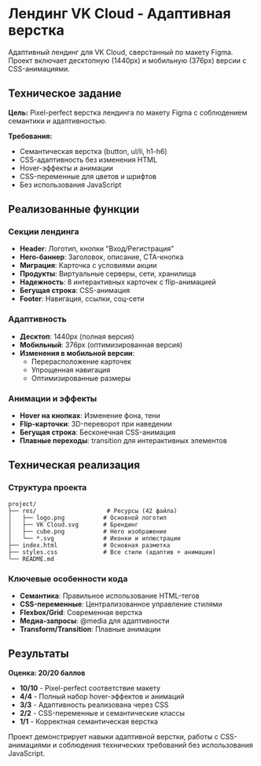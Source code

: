 # Лендинг VK Cloud - Адаптивная верстка

Адаптивный лендинг для VK Cloud, сверстанный по макету Figma. Проект включает десктопную (1440px) и мобильную (376px) версии с CSS-анимациями.

## Техническое задание

**Цель:** Pixel-perfect верстка лендинга по макету Figma с соблюдением семантики и адаптивностью.

**Требования:**
- Семантическая верстка (button, ul/li, h1-h6)
- CSS-адаптивность без изменения HTML
- Hover-эффекты и анимации
- CSS-переменные для цветов и шрифтов
- Без использования JavaScript

## Реализованные функции

### Секции лендинга
- **Header**: Логотип, кнопки "Вход/Регистрация"
- **Hero-баннер**: Заголовок, описание, CTA-кнопка
- **Миграция**: Карточка с условиями акции
- **Продукты**: Виртуальные серверы, сети, хранилища
- **Надежность**: 8 интерактивных карточек с flip-анимацией
- **Бегущая строка**: CSS-анимация
- **Footer**: Навигация, ссылки, соц-сети

### Адаптивность
- **Десктоп**: 1440px (полная версия)
- **Мобильный**: 376px (оптимизированная версия)
- **Изменения в мобильной версии**:
  - Перерасположение карточек
  - Упрощенная навигация
  - Оптимизированные размеры

### Анимации и эффекты
- **Hover на кнопках**: Изменение фона, тени
- **Flip-карточки**: 3D-переворот при наведении
- **Бегущая строка**: Бесконечная CSS-анимация
- **Плавные переходы**: transition для интерактивных элементов

## Техническая реализация

### Структура проекта
```
project/
├── res/                    # Ресурсы (42 файла)
│   ├── logo.png           # Основной логотип
│   ├── VK Cloud.svg       # Брендинг
│   ├── cube.png           # Hero изображение
│   └── *.svg              # Иконки и иллюстрации
├── index.html             # Основная разметка
├── styles.css             # Все стили (адаптив + анимации)
└── README.md
```

### Ключевые особенности кода
- **Семантика**: Правильное использование HTML-тегов
- **CSS-переменные**: Централизованное управление стилями
- **Flexbox/Grid**: Современная верстка
- **Медиа-запросы**: @media для адаптивности
- **Transform/Transition**: Плавные анимации

## Результаты

**Оценка: 20/20 баллов**
- **10/10** - Pixel-perfect соответствие макету
- **4/4** - Полный набор hover-эффектов и анимаций
- **3/3** - Адаптивность реализована через CSS
- **2/2** - CSS-переменные и семантические классы
- **1/1** - Корректная семантическая верстка

Проект демонстрирует навыки адаптивной верстки, работы с CSS-анимациями и соблюдения технических требований без использования JavaScript.